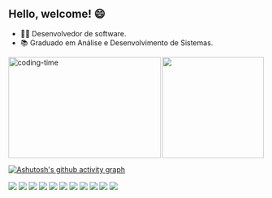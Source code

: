 ## Hello, welcome! 😄

- 👨‍💻 Desenvolvedor de software.
- 📚 Graduado em Análise e Desenvolvimento de Sistemas.

<div style="display: flex; flex-direction: row;">
    <img align="left" height="200" width="300em" alt="coding-time" src="https://github.com/Spanserki/nextjs-leafletmap/assets/97187822/061a0ea9-848f-4cde-b7a6-490ac95642b5">    
    <img height="200em" src="https://github-readme-stats.vercel.app/api/top-langs/?username=Spanserki&layout=compact&langs_count=7&theme=dark&include_all_commits=true&count_public=true"/>
</div>

[![Ashutosh's github activity graph](https://github-readme-activity-graph.vercel.app/graph?username=Spanserki&bg_color=0a0a0a&color=ffffff&line=3b55b5&point=006eff=ff9494&area=true&hide_border=true)](https://github.com/ashutosh00710/github-readme-activity-graph)

  <div style="display: flex, gap: 10px">
    <img align="center" src="https://img.shields.io/badge/React-20232A?style=for-the-badge&logo=react&logoColor=61DAFB" />
    <img align="center" src="https://img.shields.io/badge/next.js-000000?style=for-the-badge&logo=nextdotjs&logoColor=white" />
    <img align="center" src="https://img.shields.io/badge/nestjs-E0234E?style=for-the-badge&logo=nestjs&logoColor=white" />
    <img align="center" src="https://img.shields.io/badge/Node.js-339933?style=for-the-badge&logo=nodedotjs&logoColor=white" />
    <img align="center" src="https://img.shields.io/badge/Prisma-2D3748.svg?style=for-the-badge&logo=Prisma&logoColor=white" />
    <img align="center" src="https://img.shields.io/badge/TypeORM-FE0803.svg?style=for-the-badge&logo=typeorm&logoColor=fff" />
    <img align="center" src="https://img.shields.io/badge/TypeScript-007ACC?style=for-the-badge&logo=typescript&logoColor=white" />
    <img align="center" src="https://img.shields.io/badge/Chakra--UI-319795?style=for-the-badge&logo=chakra-ui&logoColor=white" />
    <img align="center" src="https://img.shields.io/badge/Tailwind_CSS-38B2AC?style=for-the-badge&logo=tailwind-css&logoColor=white" />
    <img align="center" src="https://img.shields.io/badge/Material%20UI-007FFF?style=for-the-badge&logo=mui&logoColor=white" />
    <img align="center" src="https://img.shields.io/badge/styled--components-DB7093?style=for-the-badge&logo=styled-components&logoColor=white" />
  </div>
